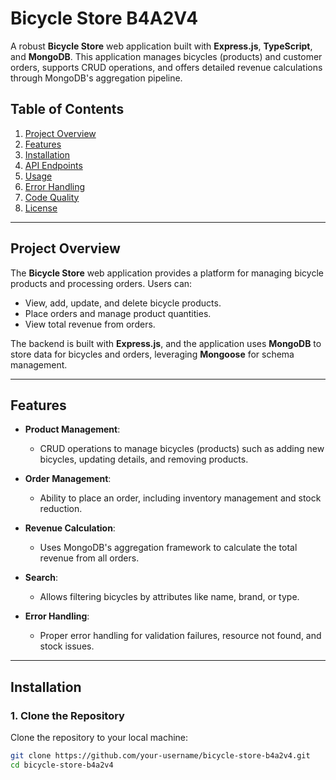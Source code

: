 # Bicycle Store B4A2V4

A robust **Bicycle Store** web application built with **Express.js**, **TypeScript**, and **MongoDB**. This application manages bicycles (products) and customer orders, supports CRUD operations, and offers detailed revenue calculations through MongoDB's aggregation pipeline.

## Table of Contents

1. [Project Overview](#project-overview)
2. [Features](#features)
3. [Installation](#installation)
4. [API Endpoints](#api-endpoints)
5. [Usage](#usage)
6. [Error Handling](#error-handling)
7. [Code Quality](#code-quality)
8. [License](#license)

---

## Project Overview

The **Bicycle Store** web application provides a platform for managing bicycle products and processing orders. Users can:

- View, add, update, and delete bicycle products.
- Place orders and manage product quantities.
- View total revenue from orders.

The backend is built with **Express.js**, and the application uses **MongoDB** to store data for bicycles and orders, leveraging **Mongoose** for schema management.

---

## Features

- **Product Management**:
  - CRUD operations to manage bicycles (products) such as adding new bicycles, updating details, and removing products.
- **Order Management**:
  - Ability to place an order, including inventory management and stock reduction.
- **Revenue Calculation**:

  - Uses MongoDB's aggregation framework to calculate the total revenue from all orders.

- **Search**:

  - Allows filtering bicycles by attributes like name, brand, or type.

- **Error Handling**:
  - Proper error handling for validation failures, resource not found, and stock issues.

---

## Installation

### 1. Clone the Repository

Clone the repository to your local machine:

```bash
git clone https://github.com/your-username/bicycle-store-b4a2v4.git
cd bicycle-store-b4a2v4
```
